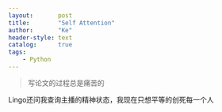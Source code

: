 ```yaml
---
layout:       post
title:        "Self Attention"
author:       "Ke"
header-style: text
catalog:      true
tags:
    - Python
---
```


>写论文的过程总是痛苦的

Lingo还问我查询主播的精神状态，我现在只想平等的创死每一个人
